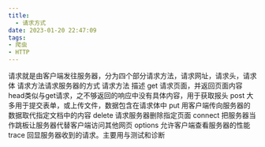 ```yaml
---
title:
  - 请求方式
date: 2023-01-20 22:47:09
tags:
- 爬虫
- HTTP
---
```


请求就是由客户端发往服务器，分为四个部分请求方法，请求网址，请求头，请求体
请求方法请求服务器的方式 
请求方法  描述
get 请求页面，并返回页面内容
head类似与get请求，之不够返回的响应中没有具体内容，用于获取报头
post 大多用于提交表单，或上传文件，数据包含在请求体中
put 用客户端传向服务器的数据取代指定文档中的内容
delete 请求服务器删除指定页面
connect 把服务器当作跳板让服务器代替客户端访问其他网页
options 允许客户端查看服务器的性能
trace 回显服务器收到的请求。主要用与测试和诊断